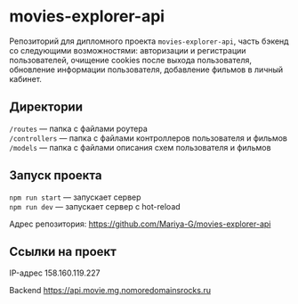 # movies-explorer-api
Репозиторий для дипломного проекта `movies-explorer-api`, часть бэкенд со следующими возможностями: авторизации и регистрации пользователей, очищение cookies после выхода пользователя, обновление информации пользователя, добавление фильмов в личный кабинет.

## Директории

`/routes` — папка с файлами роутера  
`/controllers` — папка с файлами контроллеров пользователя и фильмов   
`/models` — папка с файлами описания схем пользователя и фильмов  
  
## Запуск проекта

`npm run start` — запускает сервер   
`npm run dev` — запускает сервер с hot-reload

Адрес репозитория: https://github.com/Mariya-G/movies-explorer-api

## Ссылки на проект

IP-адрес 158.160.119.227

Backend https://api.movie.mg.nomoredomainsrocks.ru
